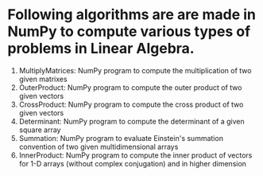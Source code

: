 # Following algorithms are are made in NumPy to compute various types of problems in Linear Algebra.
1) MultiplyMatrices: NumPy program to compute the multiplication of two given matrixes
2) OuterProduct: NumPy program to compute the outer product of two given vectors
3) CrossProduct: NumPy program to compute the cross product of two given vectors
4) Determinant: NumPy program to compute the determinant of a given square array
5) Summation: NumPy program to evaluate Einstein's summation convention of two given multidimensional arrays
6) InnerProduct: NumPy program to compute the inner product of vectors for 1-D arrays (without complex conjugation) and in higher dimension
